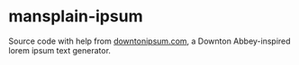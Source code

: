 # mansplain-ipsum

Source code with help from [downtonipsum.com](http://downtonipsum.com/), a Downton Abbey-inspired lorem ipsum text generator.
